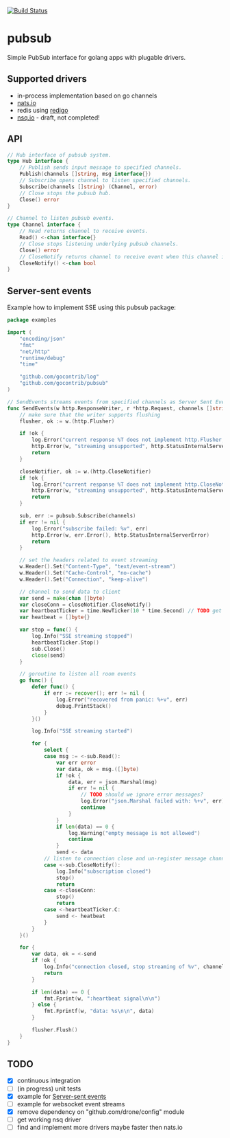 [![Build Status](https://travis-ci.org/gocontrib/pubsub.svg?branch=master)](https://travis-ci.org/gocontrib/pubsub)

# pubsub
Simple PubSub interface for golang apps with plugable drivers.

## Supported drivers
* in-process implementation based on go channels
* [nats.io](http://nats.io/)
* redis using [redigo](https://github.com/garyburd/redigo)
* [nsq.io](http://nsq.io/) - draft, not completed!

## API

```go
// Hub interface of pubsub system.
type Hub interface {
	// Publish sends input message to specified channels.
	Publish(channels []string, msg interface{})
	// Subscribe opens channel to listen specified channels.
	Subscribe(channels []string) (Channel, error)
	// Close stops the pubsub hub.
	Close() error
}

// Channel to listen pubsub events.
type Channel interface {
	// Read returns channel to receive events.
	Read() <-chan interface{}
	// Close stops listening underlying pubsub channels.
	Close() error
	// CloseNotify returns channel to receive event when this channel is closed.
	CloseNotify() <-chan bool
}
```

## Server-sent events

Example how to implement SSE using this pubsub package:

```go
package examples

import (
	"encoding/json"
	"fmt"
	"net/http"
	"runtime/debug"
	"time"

	"github.com/gocontrib/log"
	"github.com/gocontrib/pubsub"
)

// SendEvents streams events from specified channels as Server Sent Events packets
func SendEvents(w http.ResponseWriter, r *http.Request, channels []string) {
	// make sure that the writer supports flushing
	flusher, ok := w.(http.Flusher)

	if !ok {
		log.Error("current response %T does not implement http.Flusher, plase check your middlewares that wraps response", w)
		http.Error(w, "streaming unsupported", http.StatusInternalServerError)
		return
	}

	closeNotifier, ok := w.(http.CloseNotifier)
	if !ok {
		log.Error("current response %T does not implement http.CloseNotifier, plase check your middlewares that wraps response", w)
		http.Error(w, "streaming unsupported", http.StatusInternalServerError)
		return
	}

	sub, err := pubsub.Subscribe(channels)
	if err != nil {
		log.Error("subscribe failed: %v", err)
		http.Error(w, err.Error(), http.StatusInternalServerError)
		return
	}

	// set the headers related to event streaming
	w.Header().Set("Content-Type", "text/event-stream")
	w.Header().Set("Cache-Control", "no-cache")
	w.Header().Set("Connection", "keep-alive")

	// channel to send data to client
	var send = make(chan []byte)
	var closeConn = closeNotifier.CloseNotify()
	var heartbeatTicker = time.NewTicker(10 * time.Second) // TODO get from config
	var heatbeat = []byte{}

	var stop = func() {
		log.Info("SSE streaming stopped")
		heartbeatTicker.Stop()
		sub.Close()
		close(send)
	}

	// goroutine to listen all room events
	go func() {
		defer func() {
			if err := recover(); err != nil {
				log.Error("recovered from panic: %+v", err)
				debug.PrintStack()
			}
		}()

		log.Info("SSE streaming started")

		for {
			select {
			case msg := <-sub.Read():
				var err error
				var data, ok = msg.([]byte)
				if !ok {
					data, err = json.Marshal(msg)
					if err != nil {
						// TODO should we ignore error messages?
						log.Error("json.Marshal failed with: %+v", err)
						continue
					}
				}
				if len(data) == 0 {
					log.Warning("empty message is not allowed")
					continue
				}
				send <- data
			// listen to connection close and un-register message channel
			case <-sub.CloseNotify():
				log.Info("subscription closed")
				stop()
				return
			case <-closeConn:
				stop()
				return
			case <-heartbeatTicker.C:
				send <- heatbeat
			}
		}
	}()

	for {
		var data, ok = <-send
		if !ok {
			log.Info("connection closed, stop streaming of %v", channels)
			return
		}

		if len(data) == 0 {
			fmt.Fprint(w, ":heartbeat signal\n\n")
		} else {
			fmt.Fprintf(w, "data: %s\n\n", data)
		}

		flusher.Flush()
	}
}
```

## TODO
* [x] continuous integration
* [ ] (in progress) unit tests
* [x] example for [Server-sent events](https://en.wikipedia.org/wiki/Server-sent_events)
* [ ] example for websocket event streams
* [x] remove dependency on "github.com/drone/config" module
* [ ] get working nsq driver
* [ ] find and implement more drivers maybe faster then nats.io
